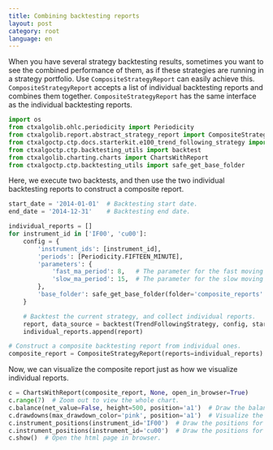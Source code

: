 ```yaml
---
title: Combining backtesting reports
layout: post
category: root
language: en
---
```


When you have several strategy backtesting results, sometimes you want to see the combined performance of them, as if
these strategies are running in a strategy portfolio. Use `CompositeStrategyReport` can easily achieve this.
`CompositeStrategyReport` accepts a list of individual backtesting reports and combines them together.
`CompositeStrategyReport` has the same interface as the individual backtesting reports.

```python
import os
from ctxalgolib.ohlc.periodicity import Periodicity
from ctxalgolib.report.abstract_strategy_report import CompositeStrategyReport
from ctxalgoctp.ctp.docs.starterkit.e100_trend_following_strategy import TrendFollowingStrategy
from ctxalgoctp.ctp.backtesting_utils import backtest
from ctxalgolib.charting.charts import ChartsWithReport
from ctxalgoctp.ctp.backtesting_utils import safe_get_base_folder

```

Here, we execute two backtests, and then use the two individual backtesting reports to construct a composite report.

```python
start_date = '2014-01-01'  # Backtesting start date.
end_date = '2014-12-31'    # Backtesting end date.

individual_reports = []
for instrument_id in ['IF00', 'cu00']:
    config = {
        'instrument_ids': [instrument_id],
        'periods': [Periodicity.FIFTEEN_MINUTE],
        'parameters': {
            'fast_ma_period': 8,   # The parameter for the fast moving average.
            'slow_ma_period': 15,  # The parameter for the slow moving average.
        },
        'base_folder': safe_get_base_folder(folder='composite_reports' + '_' + instrument_id)
    }

    # Backtest the current strategy, and collect individual reports.
    report, data_source = backtest(TrendFollowingStrategy, config, start_date, end_date)
    individual_reports.append(report)

# Construct a composite backtesting report from individual ones.
composite_report = CompositeStrategyReport(reports=individual_reports)

```

Now, we can visualize the composite report just as how we visualize individual reports.

```python
c = ChartsWithReport(composite_report, None, open_in_browser=True)
c.range(7)  # Zoom out to view the whole chart.
c.balance(net_value=False, height=500, position='a1')  # Draw the balance.
c.drawdowns(max_drawdown_color='pink', position='a1')  # Visualize the max-drawdown period(s).
c.instrument_positions(instrument_id='IF00')  # Draw the positions for IF99.
c.instrument_positions(instrument_id='cu00')  # Draw the positions for cu99.
c.show()  # Open the html page in browser.



```
